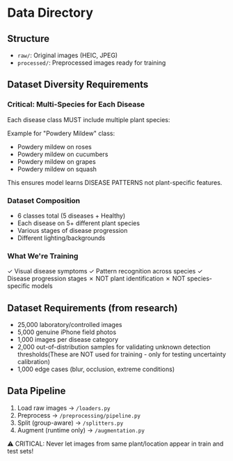 # Data Directory

## Structure
- `raw/`: Original images (HEIC, JPEG)
- `processed/`: Preprocessed images ready for training

## Dataset Diversity Requirements

### Critical: Multi-Species for Each Disease
Each disease class MUST include multiple plant species:

Example for "Powdery Mildew" class:
- Powdery mildew on roses
- Powdery mildew on cucumbers  
- Powdery mildew on grapes
- Powdery mildew on squash

This ensures model learns DISEASE PATTERNS not plant-specific features.

### Dataset Composition
- 6 classes total (5 diseases + Healthy)
- Each disease on 5+ different plant species
- Various stages of disease progression
- Different lighting/backgrounds

### What We're Training
✓ Visual disease symptoms
✓ Pattern recognition across species
✓ Disease progression stages
✗ NOT plant identification
✗ NOT species-specific models

## Dataset Requirements (from research)
- 25,000 laboratory/controlled images
- 5,000 genuine iPhone field photos
- 1,000 images per disease category
- 2,000 out-of-distribution samples for validating unknown detection thresholds(These are NOT used for training - only for testing uncertainty calibration)
- 1,000 edge cases (blur, occlusion, extreme conditions)

## Data Pipeline
1. Load raw images → `/loaders.py`
2. Preprocess → `/preprocessing/pipeline.py`
3. Split (group-aware) → `/splitters.py`
4. Augment (runtime only) → `/augmentation.py`

⚠️ CRITICAL: Never let images from same plant/location appear in train and test sets!